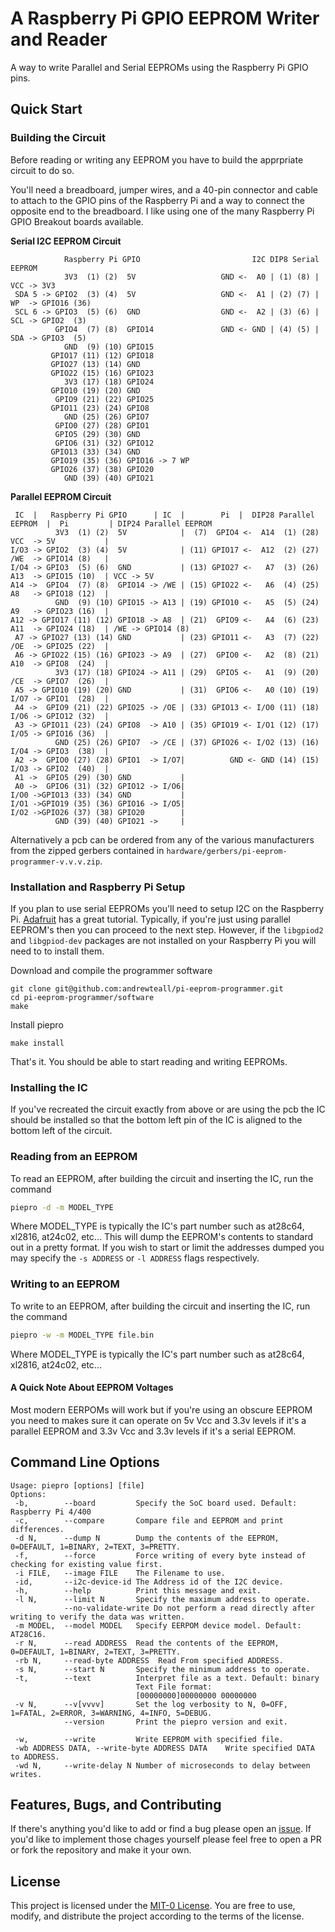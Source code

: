 # __A Raspberry Pi GPIO EEPROM Writer and Reader__ 

A way to write Parallel and Serial EEPROMs using the Raspberry Pi GPIO pins.

## __Quick Start__


### __Building the Circuit__
Before reading or writing any EEPROM you have to build the apprpriate circuit to do so.

You'll need a breadboard, jumper wires, and a 40-pin connector and cable to attach to the GPIO pins of the Raspberry Pi and a way to connect the opposite end to the breadboard. I like using one of the many Raspberry Pi GPIO Breakout boards available.

__Serial I2C EEPROM Circuit__
```
            Raspberry Pi GPIO                         I2C DIP8 Serial EEPROM
            3V3  (1) (2)  5V                   GND <-  A0 | (1) (8) | VCC -> 3V3
 SDA 5 -> GPIO2  (3) (4)  5V                   GND <-  A1 | (2) (7) | WP  -> GPIO16 (36)
 SCL 6 -> GPIO3  (5) (6)  GND                  GND <-  A2 | (3) (6) | SCL -> GPIO2  (3)
          GPIO4  (7) (8)  GPIO14               GND <- GND | (4) (5) | SDA -> GPIO3  (5)
            GND  (9) (10) GPIO15
         GPIO17 (11) (12) GPIO18
         GPIO27 (13) (14) GND   
         GPIO22 (15) (16) GPIO23
            3V3 (17) (18) GPIO24
         GPIO10 (19) (20) GND   
          GPIO9 (21) (22) GPIO25
         GPIO11 (23) (24) GPIO8 
            GND (25) (26) GPIO7 
          GPIO0 (27) (28) GPIO1 
          GPIO5 (29) (30) GND   
          GPIO6 (31) (32) GPIO12
         GPIO13 (33) (34) GND   
         GPIO19 (35) (36) GPIO16 -> 7 WP
         GPIO26 (37) (38) GPIO20
            GND (39) (40) GPIO21
   ```

   __Parallel EEPROM Circuit__
```
 IC  |   Raspberry Pi GPIO      | IC  |        Pi  |  DIP28 Parallel EEPROM  |  Pi         | DIP24 Parallel EEPROM
          3V3  (1) (2)  5V            |  (7)  GPIO4 <-  A14  (1) (28) VCC  -> 5V           |
I/O3 -> GPIO2  (3) (4)  5V            | (11) GPIO17 <-  A12  (2) (27) /WE  -> GPIO14 (8)   |
I/O4 -> GPIO3  (5) (6)  GND           | (13) GPIO27 <-   A7  (3) (26) A13  -> GPIO15 (10)  | VCC -> 5V
A14 ->  GPIO4  (7) (8)  GPIO14 -> /WE | (15) GPIO22 <-   A6  (4) (25) A8   -> GPIO18 (12)  | 
          GND  (9) (10) GPIO15 -> A13 | (19) GPIO10 <-   A5  (5) (24) A9   -> GPIO23 (16)  | 
A12 -> GPIO17 (11) (12) GPIO18 -> A8  | (21)  GPIO9 <-   A4  (6) (23) A11  -> GPIO24 (18)  | /WE -> GPIO14 (8)
 A7 -> GPIO27 (13) (14) GND           | (23) GPIO11 <-   A3  (7) (22) /OE  -> GPIO25 (22)  | 
 A6 -> GPIO22 (15) (16) GPIO23 -> A9  | (27)  GPIO0 <-   A2  (8) (21) A10  -> GPIO8  (24)  | 
          3V3 (17) (18) GPIO24 -> A11 | (29)  GPIO5 <-   A1  (9) (20) /CE  -> GPIO7  (26)  | 
 A5 -> GPIO10 (19) (20) GND           | (31)  GPIO6 <-   A0 (10) (19) I/O7 -> GPIO1  (28)  | 
 A4 ->  GPIO9 (21) (22) GPIO25 -> /OE | (33) GPIO13 <- I/O0 (11) (18) I/O6 -> GPIO12 (32)  | 
 A3 -> GPIO11 (23) (24) GPIO8  -> A10 | (35) GPIO19 <- I/O1 (12) (17) I/O5 -> GPIO16 (36)  | 
          GND (25) (26) GPIO7  -> /CE | (37) GPIO26 <- I/O2 (13) (16) I/O4 -> GPIO3  (38)  | 
 A2 ->  GPIO0 (27) (28) GPIO1  -> I/O7|          GND <- GND (14) (15) I/O3 -> GPIO2  (40)  | 
 A1 ->  GPIO5 (29) (30) GND           |
 A0 ->  GPIO6 (31) (32) GPIO12 -> I/O6| 
I/O0 ->GPIO13 (33) (34) GND           |
I/O1 ->GPIO19 (35) (36) GPIO16 -> I/O5| 
I/O2 ->GPIO26 (37) (38) GPIO20        | 
          GND (39) (40) GPIO21 ->     | 
   ```

   Alternatively a pcb can be ordered from any of the various manufacturers from the zipped gerbers contained in `hardware/gerbers/pi-eeprom-programmer-v.v.v.zip`.

### __Installation and Raspberry Pi Setup__

If you plan to use serial EEPROMs you'll need to setup I2C on the Raspberry Pi. [Adafruit](https://learn.adafruit.com/adafruits-raspberry-pi-lesson-4-gpio-setup/configuring-i2c) has a great tutorial. Typically, if you're just using parallel EEPROM's then you can proceed to the next step. However, if the `libgpiod2` and `libgpiod-dev` packages are not installed on your Raspberry Pi you will need to to install them.

Download and compile the programmer software
```
git clone git@github.com:andrewteall/pi-eeprom-programmer.git
cd pi-eeprom-programmer/software
make
```

Install piepro

```
make install
```

That's it. You should be able to start reading and writing EEPROMs.

### __Installing the IC__
If you've recreated the circuit exactly from above or are using the pcb the IC should be installed so that the bottom left pin of the IC is aligned to the bottom left of the circuit.

### __Reading from an EEPROM__

To read an EEPROM, after building the circuit and inserting the IC, run the command
```sh
piepro -d -m MODEL_TYPE
```
Where MODEL_TYPE is typically the IC's part number such as at28c64, xl2816, at24c02, etc... This will dump the EEPROM's contents to standard out in a pretty format. If you wish to start or limit the addresses dumped you may specify the `-s ADDRESS` or `-l ADDRESS` flags respectively.

### __Writing to an EEPROM__

To write to an EEPROM, after building the circuit and inserting the IC, run the command
```sh
piepro -w -m MODEL_TYPE file.bin
```
Where MODEL_TYPE is typically the IC's part number such as at28c64, xl2816, at24c02, etc...

#### __A Quick Note About EEPROM Voltages__
Most modern EERPOMs will work but if you're using an obscure EEPROM you need to makes sure it can operate on 5v Vcc and 3.3v levels if it's a parallel EEPROM and 3.3v Vcc and 3.3v levels if it's a serial EEPROM.

## __Command Line Options__
```
Usage: piepro [options] [file]
Options:
 -b,        --board         Specify the SoC board used. Default: Raspberry Pi 4/400
 -c,        --compare       Compare file and EEPROM and print differences.
 -d N,      --dump N        Dump the contents of the EEPROM, 0=DEFAULT, 1=BINARY, 2=TEXT, 3=PRETTY.
 -f,        --force         Force writing of every byte instead of checking for existing value first.
 -i FILE,   --image FILE    The Filename to use.
 -id,       --i2c-device-id The Address id of the I2C device.
 -h,        --help          Print this message and exit.
 -l N,      --limit N       Specify the maximum address to operate.
            --no-validate-write Do not perform a read directly after writing to verify the data was written.
 -m MODEL,  --model MODEL   Specify EERPOM device model. Default: AT28C16.
 -r N,      --read ADDRESS  Read the contents of the EEPROM, 0=DEFAULT, 1=BINARY, 2=TEXT, 3=PRETTY.
 -rb N,     --read-byte ADDRESS  Read From specified ADDRESS.
 -s N,      --start N       Specify the minimum address to operate.
 -t,        --text          Interpret file as a text. Default: binary
                            Text File format:
                            [00000000]00000000 00000000
 -v N,      --v[vvvv]       Set the log verbosity to N, 0=OFF, 1=FATAL, 2=ERROR, 3=WARNING, 4=INFO, 5=DEBUG.
            --version       Print the piepro version and exit.
 
 -w,        --write         Write EEPROM with specified file.
 -wb ADDRESS DATA, --write-byte ADDRESS DATA    Write specified DATA to ADDRESS.
 -wd N,     --write-delay N Number of microseconds to delay between writes.
 ```

 ## __Features, Bugs, and Contributing__
If there's anything you'd like to add or find a bug please open an [issue](https://github.com/andrewteall/pi-eeprom-programmer/issues). If you'd like to implement those chages yourself please feel free to open a PR or fork the repository and make it your own.


## __License__
This project is licensed under the [MIT-0 License](LICENSE). You are free to use, modify, and distribute the project according to the terms of the license.